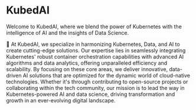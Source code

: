 # KubedAI

Welcome to KubedAI, where we blend the power of Kubernetes with the intelligence of AI and the insights of Data Science.

🚀 At KubedAI, we specialize in harmonizing Kubernetes, Data, and AI to create cutting-edge solutions. Our expertise lies in seamlessly integrating Kubernetes' robust container orchestration capabilities with advanced AI algorithms and data analytics, offering unparalleled efficiency and scalability. By focusing on these core areas, we deliver innovative, data-driven AI solutions that are optimized for the dynamic world of cloud-native technologies. Whether it's through contributing to open-source projects or collaborating within the tech community, our mission is to lead the way in Kubernetes-powered AI and data science, driving transformation and growth in an ever-evolving digital landscape.

